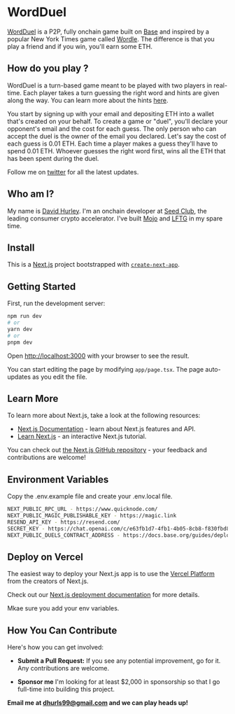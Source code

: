# WordDuel

[WordDuel](https://www.wordduel.xyz/) is a P2P, fully onchain game built on [Base](https://base.org/) and inspired by a popular New York Times game called [Wordle](https://en.wikipedia.org/wiki/Wordle). The difference is that you play a friend and if you win, you'll earn some ETH.

## How do you play ?

WordDuel is a turn-based game meant to be played with two players in real-time. Each player takes a turn guessing the right word and hints are given along the way. You can learn more about the hints [here](https://www.nytimes.com/games/wordle/index.html).

You start by signing up with your email and depositing ETH into a wallet that's created on your behalf. To create a game or "duel", you'll declare your opponent's email and the cost for each guess. The only person who can accept the duel is the owner of the email you declared. Let's say the cost of each guess is 0.01 ETH. Each time a player makes a guess they'll have to spend 0.01 ETH. Whoever guesses the right word first, wins all the ETH that has been spent during the duel.

Follow me on [twitter](https://twitter.com/davidhurley87) for all the latest updates.

## Who am I?

My name is [David Hurley](https://twitter.com/davidhurley87). I'm an onchain developer at [Seed Club](https://www.seedclub.xyz/), the leading consumer crypto accelerator. I've built [Mojo](https://www.mojo.club/) and [LFTG](https://www.lftg.xyz/) in my spare time.

## Install

This is a [Next.js](https://nextjs.org/) project bootstrapped with [`create-next-app`](https://github.com/vercel/next.js/tree/canary/packages/create-next-app).

## Getting Started

First, run the development server:

```bash
npm run dev
# or
yarn dev
# or
pnpm dev
```

Open [http://localhost:3000](http://localhost:3000) with your browser to see the result.

You can start editing the page by modifying `app/page.tsx`. The page auto-updates as you edit the file.

## Learn More

To learn more about Next.js, take a look at the following resources:

- [Next.js Documentation](https://nextjs.org/docs) - learn about Next.js features and API.
- [Learn Next.js](https://nextjs.org/learn) - an interactive Next.js tutorial.

You can check out [the Next.js GitHub repository](https://github.com/vercel/next.js/) - your feedback and contributions are welcome!

## Environment Variables

Copy the .env.example file and create your .env.local file.

```bash
NEXT_PUBLIC_RPC_URL - https://www.quicknode.com/
NEXT_PUBLIC_MAGIC_PUBLISHABLE_KEY - https://magic.link
RESEND_API_KEY - https://resend.com/
SECRET_KEY - https://chat.openai.com/c/e63fb1d7-4fb1-4b05-8cb8-f830fbd85e3c
NEXT_PUBLIC_DUELS_CONTRACT_ADDRESS - https://docs.base.org/guides/deploy-smart-contracts
```

## Deploy on Vercel

The easiest way to deploy your Next.js app is to use the [Vercel Platform](https://vercel.com/new?utm_medium=default-template&filter=next.js&utm_source=create-next-app&utm_campaign=create-next-app-readme) from the creators of Next.js.

Check out our [Next.js deployment documentation](https://nextjs.org/docs/deployment) for more details.

Mkae sure you add your env variables.

## How You Can Contribute

Here's how you can get involved:

- **Submit a Pull Request:** If you see any potential improvement, go for it. Any contributions are welcome.

- **Sponsor me** I'm looking for at least $2,000 in sponsorship so that I go full-time into building this project.

**Email me at dhurls99@gmail.com and we can play heads up!**
